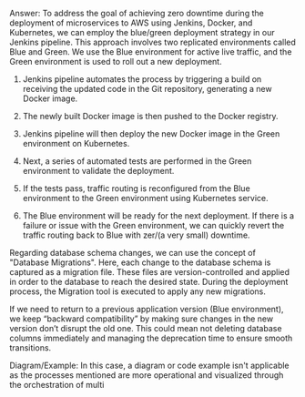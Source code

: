 Answer: To address the goal of achieving zero downtime during the deployment of microservices to AWS using Jenkins, Docker, and Kubernetes, we can employ the blue/green deployment strategy in our Jenkins pipeline. This approach involves two replicated environments called Blue and Green. We use the Blue environment for active live traffic, and the Green environment is used to roll out a new deployment. 

1. Jenkins pipeline automates the process by triggering a build on receiving the updated code in the Git repository, generating a new Docker image. 

2. The newly built Docker image is then pushed to the Docker registry.

3. Jenkins pipeline will then deploy the new Docker image in the Green environment on Kubernetes.

4. Next, a series of automated tests are performed in the Green environment to validate the deployment.

5. If the tests pass, traffic routing is reconfigured from the Blue environment to the Green environment using Kubernetes service.

6. The Blue environment will be ready for the next deployment. If there is a failure or issue with the Green environment, we can quickly revert the traffic routing back to Blue with zer/(a very small) downtime.

Regarding database schema changes, we can use the concept of "Database Migrations". Here, each change to the database schema is captured as a migration file. These files are version-controlled and applied in order to the database to reach the desired state. During the deployment process, the Migration tool is executed to apply any new migrations. 

If we need to return to a previous application version (Blue environment), we keep “backward compatibility” by making sure changes in the new version don’t disrupt the old one. This could mean not deleting database columns immediately and managing the deprecation time to ensure smooth transitions.

Diagram/Example: 
In this case, a diagram or code example isn't applicable as the processes mentioned are more operational and visualized through the orchestration of multi

